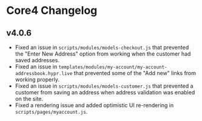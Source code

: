 ﻿Core4 Changelog
===============

v4.0.6
------
* Fixed an issue in `scripts/modules/models-checkout.js` that prevented the "Enter New Address" option from working when the customer had saved addresses.
* Fixed an issue in `templates/modules/my-account/my-account-addressbook.hypr.live` that prevented some of the "Add new" links from working properly.
* Fixed an issue in `scripts/modules/models-customer.js` that prevented a customer from saving an address when address validation was enabled on the site.
* Fixed a rendering issue and added optimistic UI re-rendering in `scripts/pages/myaccount.js`.

